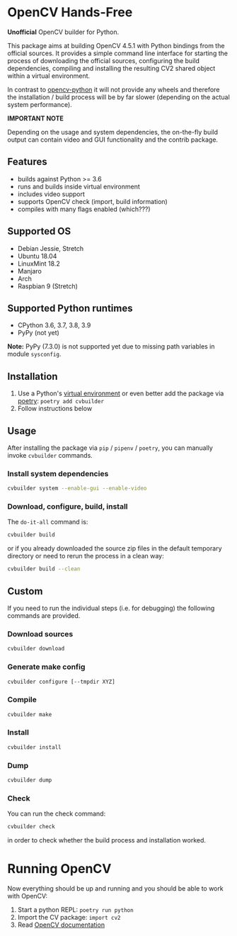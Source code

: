 # OpenCV Hands-Free

**Unofficial** OpenCV builder for Python.

This package aims at building OpenCV 4.5.1 with Python bindings from the official sources.
It provides a simple command line interface for starting the process of downloading the
official sources, configuring the build dependencies, compiling and installing the resulting
CV2 shared object within a virtual environment.

In contrast to [opencv-python](https://github.com/skvark/opencv-python) it will not provide any
wheels and therefore the installation / build process will be by far slower (depending on the
actual system performance).

**IMPORTANT NOTE**

Depending on the usage and system dependencies, the on-the-fly build output can
contain video and GUI functionality and the contrib package.


## Features

* builds against Python >= 3.6
* runs and builds inside virtual environment
* includes video support
* supports OpenCV check (import, build information)
* compiles with many flags enabled (which???)

## Supported OS

* Debian Jessie, Stretch
* Ubuntu 18.04
* LinuxMint 18.2
* Manjaro
* Arch
* Raspbian 9 (Stretch)


## Supported Python runtimes

* CPython 3.6, 3.7, 3.8, 3.9
* PyPy (not yet)

**Note:** PyPy (7.3.0) is not supported yet due to missing path variables in module `sysconfig`.

## Installation

1. Use a Python's [virtual environment](https://docs.python.org/3/library/venv.html)
or even better add the package via [poetry](https://github.com/sdispater/poetry): `poetry add cvbuilder`
1. Follow instructions below


## Usage

After installing the package via `pip` / `pipenv` / `poetry`, you can manually invoke `cvbuilder` commands.

### Install system dependencies

```bash
cvbuilder system --enable-gui --enable-video
```

### Download, configure, build, install

The `do-it-all` command is:

```bash
cvbuilder build
```

or if you already downloaded the source zip files in the default temporary
directory or need to rerun the process in a clean way:

```bash
cvbuilder build --clean
```


## Custom

If you need to run the individual steps (i.e. for debugging) the following
commands are provided.

### Download sources

```bash
cvbuilder download
```

### Generate make config

```bash
cvbuilder configure [--tmpdir XYZ]
```

### Compile

```bash
cvbuilder make
```

### Install

```bash
cvbuilder install
```

### Dump

```bash
cvbuilder dump
```

### Check

You can run the check command:

```bash
cvbuilder check
``` 

in order to check whether the build process and installation worked.


# Running OpenCV

Now everything should be up and running and you should be able to work with OpenCV:

1. Start a python REPL: `poetry run python`
1. Import the CV package: `import cv2`
1. Read [OpenCV documentation](http://docs.opencv.org/)
